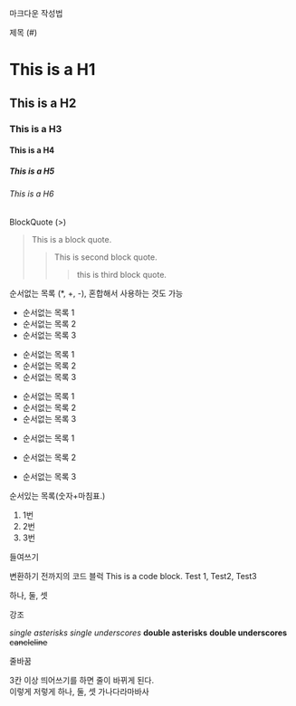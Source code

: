 마크다운 작성법

제목 (#)
# This is a H1
## This is a H2
### This is a H3
#### This is a H4
##### This is a H5
###### This is a H6

BlockQuote (>)
> This is a block quote.
> > This is second block quote.
> > > this is third block quote.

순서없는 목록 (*, +, -), 혼합해서 사용하는 것도 가능
* 순서없는 목록 1
 * 순서없는 목록 2
  * 순서없는 목록 3

+ 순서없는 목록 1
 + 순서없는 목록 2
  + 순서없는 목록 3

- 순서없는 목록 1
 - 순서없는 목록 2
  - 순서없는 목록 3

* 순서없는 목록 1
 + 순서없는 목록 2
  - 순서없는 목록 3

순서있는 목록(숫자+마침표.)
1. 1번
2. 2번
3. 3번

들여쓰기

변환하기 전까지의 코드 블럭
    This is a code block.
    Test 1, Test2, Test3

하나, 둘, 셋

강조

*single asterisks*
_single underscores_
**double asterisks**
__double underscores__
~~cancleline~~

줄바꿈

3칸 이상 띄어쓰기를 하면 줄이 바뀌게 된다.   
이렇게   저렇게   하나, 둘, 셋   가나다라마바사